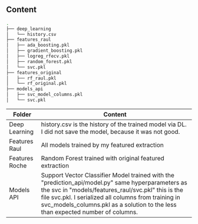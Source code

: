 

## Content


```bash
.
├── deep_learning
│   └── history.csv
├── features_raul
│   ├── ada_boosting.pkl
│   ├── gradient_boosting.pkl
│   ├── logreg_rfecv.pkl
│   ├── random_forest.pkl
│   └── svc.pkl
├── features_original
│   ├── rf_raul.pkl
│   └── rf_original.pkl
├── models_api
│   ├── svc_model_columns.pkl
│   └── svc.pkl
```


<!-- TABLE_GENERATE_START -->

| Folder  | Content |
| ------------- | ------------- |
| Deep Learning  | history.csv is the history of the trained model via DL. I did not save the model, because it was not good.  |
| Features Raul  | All models trained by my featured extraction  |
| Features Roche  | Random Forest trained with original featured extraction  |
| Models API  | Support Vector Classifier Model trained with the "prediction_api/model.py" same hyperparameters as the svc in "models/features_raul/svc.pkl"  this is the file svc.pkl. I serialized all columns from training in svc_models_columns.pkl as a solution to the less than expected number of columns.|

<!-- TABLE_GENERATE_END -->
